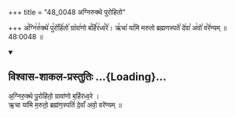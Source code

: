 +++
title = "48_0048 अग्निरुक्थे पुरोहितो"

+++
अ꣣ग्नि꣢रु꣣क्थे꣢ पु꣣रो꣡हि꣢तो꣣ ग्रा꣡वा꣢णो ब꣣र्हि꣡र꣢ध्व꣣रे꣢। ऋ꣣चा꣡ या꣢मि मरुतो ब्रह्मणस्पते꣣ दे꣢वा꣣ अ꣢वो꣣ व꣡रे꣢ण्यम् ॥ 48:0048 ॥

<div class="js_include" newlevelforh1="2" title="विश्वास-शाकल-प्रस्तुतिः" unfilled url="/vedAH_Rk/shAkalam/saMhitA/vishvAsa-prastutiH/08/027/01_agnirukthe_purohito.md">
<details open><summary><h2>विश्वास-शाकल-प्रस्तुतिः ...{Loading}...</h2></summary>


अ॒ग्निरु॒क्थे पु॒रोहि॑तो॒ ग्रावा॑णो ब॒र्हिर॑ध्व॒रे ।  
ऋ॒चा या॑मि म॒रुतो॒ ब्रह्म॑ण॒स्पतिं॑ दे॒वाँ अवो॒ वरे॑ण्यम् ॥

</details>
</div>